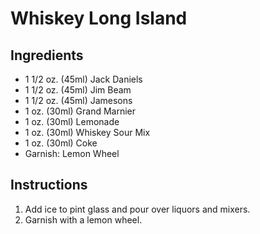 # Whiskey Long Island

## Ingredients

- 1 1/2 oz. (45ml) Jack Daniels
- 1 1/2 oz. (45ml) Jim Beam
- 1 1/2 oz. (45ml) Jamesons
- 1 oz. (30ml) Grand Marnier
- 1 oz. (30ml) Lemonade
- 1 oz. (30ml) Whiskey Sour Mix
- 1 oz. (30ml) Coke
- Garnish: Lemon Wheel

## Instructions

1. Add ice to pint glass and pour over liquors and mixers.
2. Garnish with a lemon wheel.